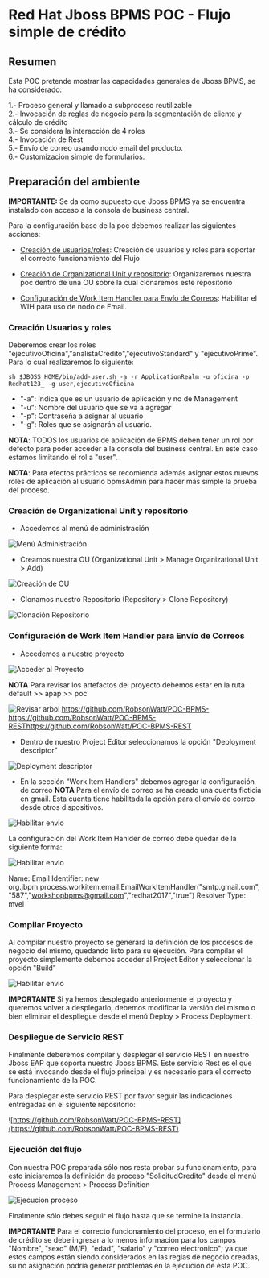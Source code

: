 # Red Hat Jboss BPMS POC - Flujo simple de crédito

## Resumen

Esta POC pretende mostrar las capacidades generales de Jboss BPMS, se ha considerado:

1.- Proceso general y llamado a subproceso reutilizable<br/>
2.- Invocación de reglas de negocio para la segmentación de cliente y cálculo de crédito<br/>
3.- Se considera la interacción de 4 roles<br/>
4.- Invocación de Rest<br/>
5.- Envío de correo usando nodo email del producto.<br/>
6.- Customización simple de formularios.<br/>


## Preparación del ambiente

**IMPORTANTE:** Se da como supuesto que Jboss BPMS ya se encuentra instalado con acceso a la consola de business central.

Para la configuración base de la poc debemos realizar las siguientes acciones:

* [Creación de usuarios/roles](#creacion-usuarios-y-roles): Creación de usuarios y roles para soportar el correcto funcionamiento del Flujo

* [Creación de Organizational Unit y repositorio](#creacion-de-organizational-unit-y-repostorio): Organizaremos nuestra poc dentro de una OU sobre la cual clonaremos este repositorio

* [Configuración de Work Item Handler para Envío de Correos](#configuracion-de-Work-Item-Handler-para-Envio-de-Correos): Habilitar el WIH para uso de nodo de Email.


### Creación Usuarios y roles

Deberemos crear los roles "ejecutivoOficina","analistaCredito","ejecutivoStandard" y "ejecutivoPrime". Para lo cual realizaremos lo siguiente:

`sh $JBOSS_HOME/bin/add-user.sh -a -r ApplicationRealm -u oficina -p Redhat123_ -g user,ejecutivoOficina`

- "-a": Indica que es un usuario de aplicación y no de Management
- "-u": Nombre del usuario que se va a agregar
- "-p": Contraseña a asignar al usuario
- "-g": Roles que se asignarán al usuario.

**NOTA**: TODOS los usuarios de aplicación de BPMS deben tener un rol por defecto para poder acceder a la consola del business central. En este caso estamos limitando el rol a "user".

**NOTA**: Para efectos prácticos se recomienda además asignar estos nuevos roles de aplicación al usuario bpmsAdmin para hacer más simple la prueba del proceso.

### Creación de Organizational Unit y repositorio

* Accedemos al menú de administración

![Menú Administración](https://user-images.githubusercontent.com/20805557/33000328-18cb3ac2-cd86-11e7-948e-1735331af50b.png)

* Creamos nuestra OU (Organizational Unit > Manage Organizational Unit > Add)

![Creación de OU](https://user-images.githubusercontent.com/20805557/33000611-facbe3f8-cd87-11e7-84b6-a1ad0f73b850.png)

* Clonamos nuestro Repositorio (Repository > Clone Repository)

![Clonación Repositorio](https://user-images.githubusercontent.com/20805557/33000692-519fcc62-cd88-11e7-9733-e8224ff0bdb9.png)

### Configuración de Work Item Handler para Envío de Correos

* Accedemos a nuestro proyecto

![Acceder al Proyecto](https://user-images.githubusercontent.com/20805557/33000819-12988ca6-cd89-11e7-8304-40b01ed7c263.png)

**NOTA** Para revisar los artefactos del proyecto debemos estar en la ruta default >> apap >> poc

![Revisar arbol](https://user-images.githubusercontent.com/20805557/33000855-50a7a6ee-cd89-11e7-8810-294f5d734072.png)
https://github.com/RobsonWatt/POC-BPMS-https://github.com/RobsonWatt/POC-BPMS-RESThttps://github.com/RobsonWatt/POC-BPMS-REST
* Dentro de nuestro Project Editor seleccionamos la opción "Deployment descriptor"

![Deployment descriptor](https://user-images.githubusercontent.com/20805557/33000950-c0b5f10c-cd89-11e7-99e2-64272ca0580f.png)

* En la sección "Work Item Handlers" debemos agregar la configuración de correo
**NOTA** Para el envío de correo se ha creado una cuenta ficticia en gmail. Esta cuenta tiene habilitada la opción para el envío de correo desde otros dispositivos.

![Habilitar envio](https://user-images.githubusercontent.com/20805557/33001309-d67a0c88-cd8b-11e7-871e-b4fc3b59154f.png)

 La configuración del Work Item Hanlder de correo debe quedar de la siguiente forma:

 ![Habilitar envio](https://user-images.githubusercontent.com/20805557/33001405-78f3adf2-cd8c-11e7-8655-8d205190e536.png)

Name: Email
Identifier: new org.jbpm.process.workitem.email.EmailWorkItemHandler("smtp.gmail.com","587","workshopbpms@gmail.com","redhat2017","true")
Resolver Type: mvel

### Compilar Proyecto
Al compilar nuestro proyecto se generará la definición de los procesos de negocio del mismo, quedando listo para su ejecución. Para compilar el proyecto simplemente debemos acceder al Project Editor y seleccionar la opción "Build"

![Habilitar envio](https://user-images.githubusercontent.com/20805557/33001547-6011106c-cd8d-11e7-8b9d-b52d3ea402af.png)

**IMPORTANTE**
Si ya hemos desplegado anteriormente el proyecto y queremos volver a desplegarlo, debemos modificar la versión del mismo o bien eliminar el despliegue desde el menú Deploy > Process Deployment.

### Despliegue de Servicio REST
Finalmente deberemos compilar y desplegar el servicio REST en nuestro Jboss EAP que soporta nuestro Jboss BPMS. Este servicio Rest es el que se está invocando desde el flujo principal y es necesario para el correcto funcionamiento de la POC.

Para desplegar este servicio REST por favor seguir las indicaciones entregadas en el siguiente repositorio:

![https://github.com/RobsonWatt/POC-BPMS-REST](https://github.com/RobsonWatt/POC-BPMS-REST)

### Ejecución del flujo
Con nuestra POC preparada sólo nos resta probar su funcionamiento, para esto iniciaremos la definición de proceso "SolicitudCredito" desde el menú  Process Management > Process Definition

![Ejecucion proceso](https://user-images.githubusercontent.com/20805557/33001772-ceaf6b62-cd8e-11e7-946c-e7ad2a36c7bf.png)

Finalmente sólo debes seguir el flujo hasta que se termine la instancia.

**IMPORTANTE**
Para el correcto funcionamiento del proceso, en el formulario de crédito se debe ingresar a lo menos información para los campos "Nombre", "sexo" (M/F), "edad", "salario" y "correo electronico"; ya que estos campos están siendo considerados en las reglas de negocio creadas, su no asignación podría generar problemas en la ejecución de esta POC.

